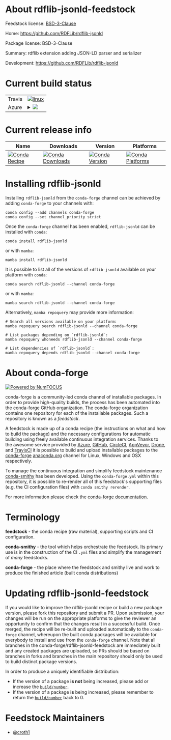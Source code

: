 About rdflib-jsonld-feedstock
=============================

Feedstock license: [BSD-3-Clause](https://github.com/conda-forge/rdflib-jsonld-feedstock/blob/main/LICENSE.txt)

Home: https://github.com/RDFLib/rdflib-jsonld

Package license: BSD-3-Clause

Summary: rdflib extension adding JSON-LD parser and serializer

Development: https://github.com/RDFLib/rdflib-jsonld

Current build status
====================


<table><tr>
    <td>Travis</td>
    <td>
      <a href="https://app.travis-ci.com/conda-forge/rdflib-jsonld-feedstock">
        <img alt="linux" src="https://img.shields.io/travis/com/conda-forge/rdflib-jsonld-feedstock/main.svg?label=Linux">
      </a>
    </td>
  </tr>
    
  <tr>
    <td>Azure</td>
    <td>
      <details>
        <summary>
          <a href="https://dev.azure.com/conda-forge/feedstock-builds/_build/latest?definitionId=2301&branchName=main">
            <img src="https://dev.azure.com/conda-forge/feedstock-builds/_apis/build/status/rdflib-jsonld-feedstock?branchName=main">
          </a>
        </summary>
        <table>
          <thead><tr><th>Variant</th><th>Status</th></tr></thead>
          <tbody><tr>
              <td>linux_64_python3.10.____cpython</td>
              <td>
                <a href="https://dev.azure.com/conda-forge/feedstock-builds/_build/latest?definitionId=2301&branchName=main">
                  <img src="https://dev.azure.com/conda-forge/feedstock-builds/_apis/build/status/rdflib-jsonld-feedstock?branchName=main&jobName=linux&configuration=linux%20linux_64_python3.10.____cpython" alt="variant">
                </a>
              </td>
            </tr><tr>
              <td>linux_64_python3.11.____cpython</td>
              <td>
                <a href="https://dev.azure.com/conda-forge/feedstock-builds/_build/latest?definitionId=2301&branchName=main">
                  <img src="https://dev.azure.com/conda-forge/feedstock-builds/_apis/build/status/rdflib-jsonld-feedstock?branchName=main&jobName=linux&configuration=linux%20linux_64_python3.11.____cpython" alt="variant">
                </a>
              </td>
            </tr><tr>
              <td>linux_64_python3.12.____cpython</td>
              <td>
                <a href="https://dev.azure.com/conda-forge/feedstock-builds/_build/latest?definitionId=2301&branchName=main">
                  <img src="https://dev.azure.com/conda-forge/feedstock-builds/_apis/build/status/rdflib-jsonld-feedstock?branchName=main&jobName=linux&configuration=linux%20linux_64_python3.12.____cpython" alt="variant">
                </a>
              </td>
            </tr><tr>
              <td>linux_64_python3.13.____cp313</td>
              <td>
                <a href="https://dev.azure.com/conda-forge/feedstock-builds/_build/latest?definitionId=2301&branchName=main">
                  <img src="https://dev.azure.com/conda-forge/feedstock-builds/_apis/build/status/rdflib-jsonld-feedstock?branchName=main&jobName=linux&configuration=linux%20linux_64_python3.13.____cp313" alt="variant">
                </a>
              </td>
            </tr><tr>
              <td>linux_64_python3.9.____cpython</td>
              <td>
                <a href="https://dev.azure.com/conda-forge/feedstock-builds/_build/latest?definitionId=2301&branchName=main">
                  <img src="https://dev.azure.com/conda-forge/feedstock-builds/_apis/build/status/rdflib-jsonld-feedstock?branchName=main&jobName=linux&configuration=linux%20linux_64_python3.9.____cpython" alt="variant">
                </a>
              </td>
            </tr><tr>
              <td>linux_aarch64_python3.10.____cpython</td>
              <td>
                <a href="https://dev.azure.com/conda-forge/feedstock-builds/_build/latest?definitionId=2301&branchName=main">
                  <img src="https://dev.azure.com/conda-forge/feedstock-builds/_apis/build/status/rdflib-jsonld-feedstock?branchName=main&jobName=linux&configuration=linux%20linux_aarch64_python3.10.____cpython" alt="variant">
                </a>
              </td>
            </tr><tr>
              <td>linux_aarch64_python3.11.____cpython</td>
              <td>
                <a href="https://dev.azure.com/conda-forge/feedstock-builds/_build/latest?definitionId=2301&branchName=main">
                  <img src="https://dev.azure.com/conda-forge/feedstock-builds/_apis/build/status/rdflib-jsonld-feedstock?branchName=main&jobName=linux&configuration=linux%20linux_aarch64_python3.11.____cpython" alt="variant">
                </a>
              </td>
            </tr><tr>
              <td>linux_aarch64_python3.12.____cpython</td>
              <td>
                <a href="https://dev.azure.com/conda-forge/feedstock-builds/_build/latest?definitionId=2301&branchName=main">
                  <img src="https://dev.azure.com/conda-forge/feedstock-builds/_apis/build/status/rdflib-jsonld-feedstock?branchName=main&jobName=linux&configuration=linux%20linux_aarch64_python3.12.____cpython" alt="variant">
                </a>
              </td>
            </tr><tr>
              <td>linux_aarch64_python3.13.____cp313</td>
              <td>
                <a href="https://dev.azure.com/conda-forge/feedstock-builds/_build/latest?definitionId=2301&branchName=main">
                  <img src="https://dev.azure.com/conda-forge/feedstock-builds/_apis/build/status/rdflib-jsonld-feedstock?branchName=main&jobName=linux&configuration=linux%20linux_aarch64_python3.13.____cp313" alt="variant">
                </a>
              </td>
            </tr><tr>
              <td>linux_aarch64_python3.9.____cpython</td>
              <td>
                <a href="https://dev.azure.com/conda-forge/feedstock-builds/_build/latest?definitionId=2301&branchName=main">
                  <img src="https://dev.azure.com/conda-forge/feedstock-builds/_apis/build/status/rdflib-jsonld-feedstock?branchName=main&jobName=linux&configuration=linux%20linux_aarch64_python3.9.____cpython" alt="variant">
                </a>
              </td>
            </tr><tr>
              <td>osx_64_python3.10.____cpython</td>
              <td>
                <a href="https://dev.azure.com/conda-forge/feedstock-builds/_build/latest?definitionId=2301&branchName=main">
                  <img src="https://dev.azure.com/conda-forge/feedstock-builds/_apis/build/status/rdflib-jsonld-feedstock?branchName=main&jobName=osx&configuration=osx%20osx_64_python3.10.____cpython" alt="variant">
                </a>
              </td>
            </tr><tr>
              <td>osx_64_python3.11.____cpython</td>
              <td>
                <a href="https://dev.azure.com/conda-forge/feedstock-builds/_build/latest?definitionId=2301&branchName=main">
                  <img src="https://dev.azure.com/conda-forge/feedstock-builds/_apis/build/status/rdflib-jsonld-feedstock?branchName=main&jobName=osx&configuration=osx%20osx_64_python3.11.____cpython" alt="variant">
                </a>
              </td>
            </tr><tr>
              <td>osx_64_python3.12.____cpython</td>
              <td>
                <a href="https://dev.azure.com/conda-forge/feedstock-builds/_build/latest?definitionId=2301&branchName=main">
                  <img src="https://dev.azure.com/conda-forge/feedstock-builds/_apis/build/status/rdflib-jsonld-feedstock?branchName=main&jobName=osx&configuration=osx%20osx_64_python3.12.____cpython" alt="variant">
                </a>
              </td>
            </tr><tr>
              <td>osx_64_python3.13.____cp313</td>
              <td>
                <a href="https://dev.azure.com/conda-forge/feedstock-builds/_build/latest?definitionId=2301&branchName=main">
                  <img src="https://dev.azure.com/conda-forge/feedstock-builds/_apis/build/status/rdflib-jsonld-feedstock?branchName=main&jobName=osx&configuration=osx%20osx_64_python3.13.____cp313" alt="variant">
                </a>
              </td>
            </tr><tr>
              <td>osx_64_python3.9.____cpython</td>
              <td>
                <a href="https://dev.azure.com/conda-forge/feedstock-builds/_build/latest?definitionId=2301&branchName=main">
                  <img src="https://dev.azure.com/conda-forge/feedstock-builds/_apis/build/status/rdflib-jsonld-feedstock?branchName=main&jobName=osx&configuration=osx%20osx_64_python3.9.____cpython" alt="variant">
                </a>
              </td>
            </tr><tr>
              <td>win_64_python3.10.____cpython</td>
              <td>
                <a href="https://dev.azure.com/conda-forge/feedstock-builds/_build/latest?definitionId=2301&branchName=main">
                  <img src="https://dev.azure.com/conda-forge/feedstock-builds/_apis/build/status/rdflib-jsonld-feedstock?branchName=main&jobName=win&configuration=win%20win_64_python3.10.____cpython" alt="variant">
                </a>
              </td>
            </tr><tr>
              <td>win_64_python3.11.____cpython</td>
              <td>
                <a href="https://dev.azure.com/conda-forge/feedstock-builds/_build/latest?definitionId=2301&branchName=main">
                  <img src="https://dev.azure.com/conda-forge/feedstock-builds/_apis/build/status/rdflib-jsonld-feedstock?branchName=main&jobName=win&configuration=win%20win_64_python3.11.____cpython" alt="variant">
                </a>
              </td>
            </tr><tr>
              <td>win_64_python3.12.____cpython</td>
              <td>
                <a href="https://dev.azure.com/conda-forge/feedstock-builds/_build/latest?definitionId=2301&branchName=main">
                  <img src="https://dev.azure.com/conda-forge/feedstock-builds/_apis/build/status/rdflib-jsonld-feedstock?branchName=main&jobName=win&configuration=win%20win_64_python3.12.____cpython" alt="variant">
                </a>
              </td>
            </tr><tr>
              <td>win_64_python3.13.____cp313</td>
              <td>
                <a href="https://dev.azure.com/conda-forge/feedstock-builds/_build/latest?definitionId=2301&branchName=main">
                  <img src="https://dev.azure.com/conda-forge/feedstock-builds/_apis/build/status/rdflib-jsonld-feedstock?branchName=main&jobName=win&configuration=win%20win_64_python3.13.____cp313" alt="variant">
                </a>
              </td>
            </tr><tr>
              <td>win_64_python3.9.____cpython</td>
              <td>
                <a href="https://dev.azure.com/conda-forge/feedstock-builds/_build/latest?definitionId=2301&branchName=main">
                  <img src="https://dev.azure.com/conda-forge/feedstock-builds/_apis/build/status/rdflib-jsonld-feedstock?branchName=main&jobName=win&configuration=win%20win_64_python3.9.____cpython" alt="variant">
                </a>
              </td>
            </tr>
          </tbody>
        </table>
      </details>
    </td>
  </tr>
</table>

Current release info
====================

| Name | Downloads | Version | Platforms |
| --- | --- | --- | --- |
| [![Conda Recipe](https://img.shields.io/badge/recipe-rdflib--jsonld-green.svg)](https://anaconda.org/conda-forge/rdflib-jsonld) | [![Conda Downloads](https://img.shields.io/conda/dn/conda-forge/rdflib-jsonld.svg)](https://anaconda.org/conda-forge/rdflib-jsonld) | [![Conda Version](https://img.shields.io/conda/vn/conda-forge/rdflib-jsonld.svg)](https://anaconda.org/conda-forge/rdflib-jsonld) | [![Conda Platforms](https://img.shields.io/conda/pn/conda-forge/rdflib-jsonld.svg)](https://anaconda.org/conda-forge/rdflib-jsonld) |

Installing rdflib-jsonld
========================

Installing `rdflib-jsonld` from the `conda-forge` channel can be achieved by adding `conda-forge` to your channels with:

```
conda config --add channels conda-forge
conda config --set channel_priority strict
```

Once the `conda-forge` channel has been enabled, `rdflib-jsonld` can be installed with `conda`:

```
conda install rdflib-jsonld
```

or with `mamba`:

```
mamba install rdflib-jsonld
```

It is possible to list all of the versions of `rdflib-jsonld` available on your platform with `conda`:

```
conda search rdflib-jsonld --channel conda-forge
```

or with `mamba`:

```
mamba search rdflib-jsonld --channel conda-forge
```

Alternatively, `mamba repoquery` may provide more information:

```
# Search all versions available on your platform:
mamba repoquery search rdflib-jsonld --channel conda-forge

# List packages depending on `rdflib-jsonld`:
mamba repoquery whoneeds rdflib-jsonld --channel conda-forge

# List dependencies of `rdflib-jsonld`:
mamba repoquery depends rdflib-jsonld --channel conda-forge
```


About conda-forge
=================

[![Powered by
NumFOCUS](https://img.shields.io/badge/powered%20by-NumFOCUS-orange.svg?style=flat&colorA=E1523D&colorB=007D8A)](https://numfocus.org)

conda-forge is a community-led conda channel of installable packages.
In order to provide high-quality builds, the process has been automated into the
conda-forge GitHub organization. The conda-forge organization contains one repository
for each of the installable packages. Such a repository is known as a *feedstock*.

A feedstock is made up of a conda recipe (the instructions on what and how to build
the package) and the necessary configurations for automatic building using freely
available continuous integration services. Thanks to the awesome service provided by
[Azure](https://azure.microsoft.com/en-us/services/devops/), [GitHub](https://github.com/),
[CircleCI](https://circleci.com/), [AppVeyor](https://www.appveyor.com/),
[Drone](https://cloud.drone.io/welcome), and [TravisCI](https://travis-ci.com/)
it is possible to build and upload installable packages to the
[conda-forge](https://anaconda.org/conda-forge) [anaconda.org](https://anaconda.org/)
channel for Linux, Windows and OSX respectively.

To manage the continuous integration and simplify feedstock maintenance
[conda-smithy](https://github.com/conda-forge/conda-smithy) has been developed.
Using the ``conda-forge.yml`` within this repository, it is possible to re-render all of
this feedstock's supporting files (e.g. the CI configuration files) with ``conda smithy rerender``.

For more information please check the [conda-forge documentation](https://conda-forge.org/docs/).

Terminology
===========

**feedstock** - the conda recipe (raw material), supporting scripts and CI configuration.

**conda-smithy** - the tool which helps orchestrate the feedstock.
                   Its primary use is in the construction of the CI ``.yml`` files
                   and simplify the management of *many* feedstocks.

**conda-forge** - the place where the feedstock and smithy live and work to
                  produce the finished article (built conda distributions)


Updating rdflib-jsonld-feedstock
================================

If you would like to improve the rdflib-jsonld recipe or build a new
package version, please fork this repository and submit a PR. Upon submission,
your changes will be run on the appropriate platforms to give the reviewer an
opportunity to confirm that the changes result in a successful build. Once
merged, the recipe will be re-built and uploaded automatically to the
`conda-forge` channel, whereupon the built conda packages will be available for
everybody to install and use from the `conda-forge` channel.
Note that all branches in the conda-forge/rdflib-jsonld-feedstock are
immediately built and any created packages are uploaded, so PRs should be based
on branches in forks and branches in the main repository should only be used to
build distinct package versions.

In order to produce a uniquely identifiable distribution:
 * If the version of a package **is not** being increased, please add or increase
   the [``build/number``](https://docs.conda.io/projects/conda-build/en/latest/resources/define-metadata.html#build-number-and-string).
 * If the version of a package **is** being increased, please remember to return
   the [``build/number``](https://docs.conda.io/projects/conda-build/en/latest/resources/define-metadata.html#build-number-and-string)
   back to 0.

Feedstock Maintainers
=====================

* [@croth1](https://github.com/croth1/)

